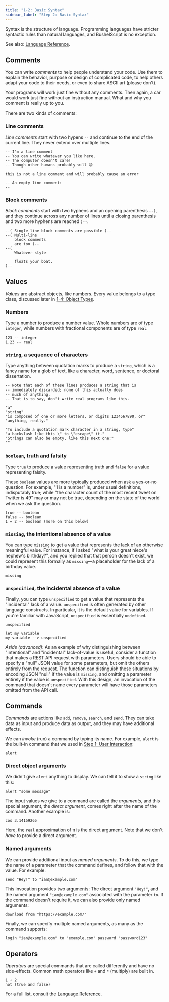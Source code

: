 ```yaml
---
title: "1-2: Basic Syntax"
sidebar_label: "Step 2: Basic Syntax"
---
```


Syntax is the structure of language. Programming languages have stricter syntactic rules than natural languages, and BushelScript is no exception.

See also: [Language Reference](/docs/ref/basic-syntax).

## Comments

You can write _comments_ to help people understand your code. Use them to explain the behavior, purpose or design of complicated code, to help others adapt your code to their needs, or even to share ASCII art (please don't).

Your programs will work just fine without any comments. Then again, a car would work just fine without an instruction manual. What and why you comment is really up to you.

There are two kinds of comments:

### Line comments

_Line comments_ start with two hypens `--` and continue to the end of the current line. They never extend over multiple lines.

```
-- I'm a line comment
-- You can write whatever you like here.
-- The computer doesn't care!
-- Though other humans probably will 😉

this is not a line comment and will probably cause an error

-- An empty line comment:
--
```
### Block comments

_Block comments_ start with two hyphens and an opening parenthesis `--(`, and they continue across any number of lines until a closing parenthesis and two more hyphens are reached `)--`.

```
--( Single-line block comments are possible )--
--( Multi-line
    block comments
    are too )--
--(
    Whatever style
    
    floats your boat.
)--

```

## Values

_Values_ are abstract objects, like numbers. Every value belongs to a type class, discussed later in [1-4: Object Types](/docs/tutorial/object-types).

### Numbers

Type a number to produce a number value. Whole numbers are of type `integer`, while numbers with fractional components are of type `real`.

```
123 -- integer
1.23 -- real
```

### `string`, a sequence of characters

Type anything between quotation marks to produce a `string`, which is a fancy name for a glob of text, like a character, word, sentence, or doctoral dissertation.

```
-- Note that each of these lines produces a string that is
-- immediately discarded; none of this actually does
-- much of anything.
-- That is to say, don't write real programs like this.

"a"
"string"
"is composed of one or more letters, or digits 1234567890, or"
"anything, really."

"To include a quotation mark character in a string, type"
"a backslash like this \" to \"escape\" it."
"Strings can also be empty, like this next one:"
""
```

### `boolean`, truth and falsity

Type `true` to produce a value representing truth and `false` for a value representing falsity.

These `boolean` values are more typically produced when ask a yes-or-no question. For example, "1 is a number" is, under usual definitions, indisputably true; while "the character count of the most recent tweet on Twitter is 49" may or may not be true, depending on the state of the world when we ask the question.

```
true -- boolean
false -- boolean
1 = 2 -- boolean (more on this below)
```

### `missing`, the intentional absence of a value

You can type `missing` to get a value that represents the lack of an otherwise meaningful value. For instance, if I asked "what is your great niece's nephew's birthday?", and you replied that that person doesn't exist, we could represent this formally as `missing`—a placeholder for the lack of a birthday value.

```
missing
```

### `unspecified`, the incidental absence of a value

Finally, you can type `unspecified` to get a value that represents the "incidental" lack of a value. `unspecified` is often generated by other language constructs. In particular, it is the default value for variables. If you're familiar with JavaScript, `unspecified` is essentially `undefined`.

```
unspecified

let my variable
my variable --> unspecified
```

_Aside (advanced)_: As an example of why distinguishing between "intentional" and "incidental" lack-of-value is useful, consider a function that makes a REST API request with parameters. Users should be able to specify a "null" JSON value for some parameters, but omit the others entirely from the request. The function can distinguish these situations by encoding JSON "null" if the value is `missing`, and omitting a parameter entirely if the value is `unspecified`. With this design, an invocation of the command that doesn't name every parameter will have those parameters omitted from the API call.

## Commands

_Commands_ are actions like `add`, `remove`, `search`, and `send`. They can take data as input and produce data as output, and they may have additional effects.

We can _invoke_ (run) a command by typing its name. For example, `alert` is the built-in command that we used in [Step 1: User Interaction](/docs/tutorial/user-interaction):

```
alert
```

### Direct object arguments

We didn't give `alert` anything to display. We can tell it to show a `string` like this:

```
alert "some message"
```

The input values we give to a command are called the _arguments_, and this special argument, the _direct argument_, comes right after the name of the command. Another example is:

```
cos 3.14159265
```

Here, the `real` approximation of π is the direct argument. Note that we don't _have_ to provide a direct argument.

### Named arguments

We can provide additional input as _named arguments_. To do this, we type the name of a parameter that the command defines, and follow that with the value. For example:

```
send "Hey!" to "ian@example.com"
```

This invocation provides two arguments: The direct argument `"Hey!"`, and the named argument `"ian@example.com"` associated with the parameter `to`. If the command doesn't require it, we can also provide only named arguments:

```
download from "https://example.com/"
```
Finally, we can specify multiple named arguments, as many as the command supports:

```
login "ian@example.com" to "example.com" password "password123"
```

## Operators

_Operators_ are special commands that are called differently and have no side-effects. Common math operators like `+` and `*` (multiply) are built in.

```
1 + 2
not (true and false)
```

For a full list, consult the [Language Reference](/docs/ref/basic-syntax#operators).
